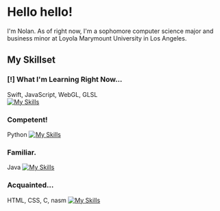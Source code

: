 # Hello hello!

I'm Nolan. As of right now, I'm a sophomore computer science major and business minor at Loyola Marymount University in Los Angeles. 



## My Skillset

### \[!] What I'm Learning Right Now...
Swift, JavaScript, WebGL, GLSL\
[![My Skills](https://skillicons.dev/icons?i=swift,js)](https://skillicons.dev)

### Competent!
Python
[![My Skills](https://skillicons.dev/icons?i=py)](https://skillicons.dev)

### Familiar.
Java
[![My Skills](https://skillicons.dev/icons?i=java)](https://skillicons.dev)

### Acquainted...
HTML, CSS, C, nasm
[![My Skills](https://skillicons.dev/icons?i=html,css,c)](https://skillicons.dev)


<!--
**nndpznn/nndpznn** is a ✨ _special_ ✨ repository because its `README.md` (this file) appears on your GitHub profile.

Here are some ideas to get you started:

- 🔭 I’m currently working on ...
- 🌱 I’m currently learning ...
- 👯 I’m looking to collaborate on ...
- 🤔 I’m looking for help with ...
- 💬 Ask me about ...
- 📫 How to reach me: ...
- 😄 Pronouns: ...
- ⚡ Fun fact: ...
-->
